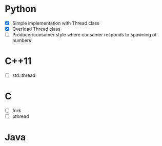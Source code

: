 # Python

- [x] Simple implementation with Thread class
- [x] Overload Thread class
- [ ] Producer/consumer style where consumer responds to spawning of numbers

# C++11

- [ ] std::thread

# C

- [ ] fork
- [ ] pthread

# Java
